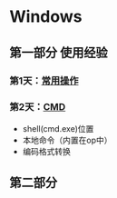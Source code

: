 # Windows

## 第一部分 使用经验

### 第1天：[常用操作](./1.1_常用操作.md)

### 第2天：[CMD](./1.2_CMD.md)

- shell(cmd.exe)位置
- 本地命令（内置在op中）
- 编码格式转换

## 第二部分
